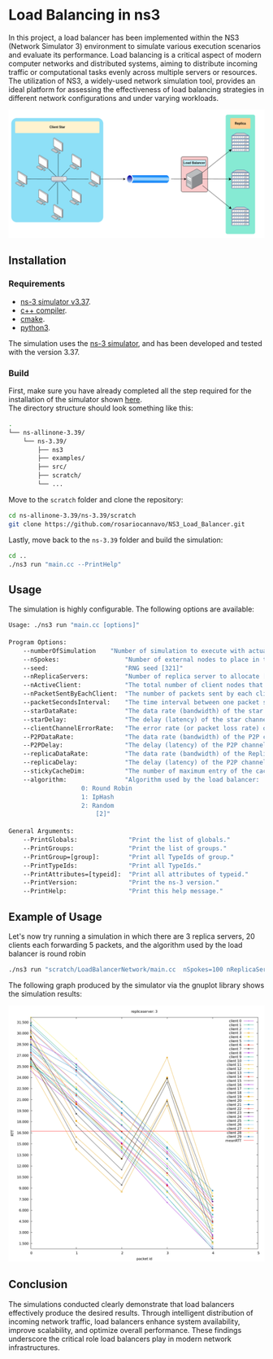 
# Load Balancing in ns3

In this project, a load balancer has been implemented within the NS3 (Network Simulator 3) environment to simulate various execution scenarios and evaluate its performance. Load balancing is a critical aspect of modern computer networks and distributed systems, aiming to distribute incoming traffic or computational tasks evenly across multiple servers or resources. The utilization of NS3, a widely-used network simulation tool, provides an ideal platform for assessing the effectiveness of load balancing strategies in different network configurations and under varying workloads.

![Scenario](img/scenario.png)

## Installation

### Requirements

- [ns-3 simulator v3.37](https://www.nsnam.org/).
- [c++ compiler](https://gcc.gnu.org/).
- [cmake](https://cmake.org/).
- [python3](https://www.python.org/).

The simulation uses the [ns-3 simulator](https://www.nsnam.org/), and has been developed and tested with the version 3.37.

### Build

First, make sure you have already completed all the step required for the installation of the simulator shown [here](https://www.nsnam.org/docs/release/3.37/tutorial/html/index.html).  
The directory structure should look something like this:

```bash
.
└── ns-allinone-3.39/
    └── ns-3.39/
        ├── ns3
        ├── examples/
        ├── src/
        ├── scratch/
        └── ...
```

Move to the `scratch` folder and clone the repository:

```bash
cd ns-allinone-3.39/ns-3.39/scratch
git clone https://github.com/rosariocannavo/NS3_Load_Balancer.git
```

Lastly, move back to the `ns-3.39` folder and build the simulation:

```bash
cd ..
./ns3 run "main.cc --PrintHelp"
```

## Usage
The simulation is highly configurable. The following options are available:

```bash
Usage: ./ns3 run "main.cc [options]"

Program Options:
    --numberOfSimulation	"Number of simulation to execute with actual configuration [10]"
    --nSpokes:                  "Number of external nodes to place in the star [100]"
    --seed:                     "RNG seed [321]"
    --nReplicaServers:          "Number of replica server to allocate [3]"
    --nActiveClient:            "The total number of client nodes that request packets from the load balancer (1 to nSpokes) [30]"
    --nPacketSentByEachClient:  "The number of packets sent by each client node to the load balancer [5]"
    --packetSecondsInterval:    "The time interval between one packet send and another of a client (in Seconds) [1]"
    --starDataRate:             "The data rate (bandwidth) of the star channel. This parameter defines the rate at which data can be transmitted over the channel [1Mbps]"
    --starDelay:                "The delay (latency) of the star channel. This parameter defines the time it takes for packets to traverse a channel [2ms]"
    --clientChannelErrorRate:   "The error rate (or packet loss rate) of the communication channel between clients and the load balancer (0.10 = 10%) [0]"
    --P2PDataRate:              "The data rate (bandwidth) of the P2P channel (star to lb). This parameter defines the rate at which data can be transmitted over the channel [1Mbps]"
    --P2PDelay:                 "The delay (latency) of the P2P channel (star to lb). This parameter defines the time it takes for packets to traverse a channel [2ms]"
    --replicaDataRate:          "The data rate (bandwidth) of the Replica channel (lb to servers). This parameter defines the rate at which data can be transmitted over the channel [1Mbps]"
    --replicaDelay:             "The delay (latency) of the P2P channel (lb to servers). This parameter defines the time it takes for packets to traverse a channel (expressed in ns) [2ms]"
    --stickyCacheDim:           "The number of maximum entry of the cache for sticky session [33]"
    --algorithm:                "Algorithm used by the load balancer: 
					0: Round Robin 
					1: IpHash 
					2: Random
					    [2]"

General Arguments:
    --PrintGlobals:              "Print the list of globals."
    --PrintGroups:               "Print the list of groups."
    --PrintGroup=[group]:        "Print all TypeIds of group."
    --PrintTypeIds:              "Print all TypeIds."
    --PrintAttributes=[typeid]:  "Print all attributes of typeid."
    --PrintVersion:              "Print the ns-3 version."
    --PrintHelp:                 "Print this help message."

```
## Example of Usage
Let's now try running a simulation in which there are 3 replica servers, 20 clients each forwarding 5 packets, and the algorithm used by the load balancer is round robin
```bash
./ns3 run "scratch/LoadBalancerNetwork/main.cc  nSpokes=100 nReplicaServers=3 nActiveClient=20 nPacketSentByEachClient=5 algorithm=0"
```
The following graph produced by the simulator via the gnuplot library shows the simulation results:

<p align="center">
<img src="img/RR.png" width="700">
</p>

## Conclusion
The simulations conducted clearly demonstrate that load balancers effectively produce the desired results. Through intelligent distribution of incoming network traffic, load balancers enhance system availability, improve scalability, and optimize overall performance. These findings underscore the critical role load balancers play in modern network infrastructures.

